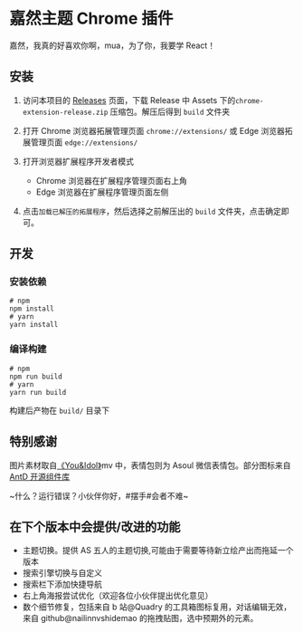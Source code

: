 # 嘉然主题 Chrome 插件

嘉然，我真的好喜欢你啊，mua，为了你，我要学 React！

## 安装

1. 访问本项目的 [Releases](https://github.com/b9891796435/diana_chrome_extension/releases) 页面，下载 Release 中 Assets 下的`chrome-extension-release.zip` 压缩包。解压后得到 `build` 文件夹

2. 打开 Chrome 浏览器拓展管理页面 `chrome://extensions/` 或 Edge 浏览器拓展管理页面 `edge://extensions/`
3. 打开浏览器扩展程序开发者模式
   - Chrome 浏览器在扩展程序管理页面右上角
   - Edge 浏览器在扩展程序管理页面左侧
4. 点击`加载已解压的拓展程序`，然后选择之前解压出的 `build` 文件夹，点击确定即可。

## 开发

### 安装依赖

```shell
# npm
npm install
# yarn
yarn install
```

### 编译构建

```shell
# npm
npm run build
# yarn
yarn run build
```

构建后产物在 `build/` 目录下

## 特别感谢

图片素材取自<a href="https://www.bilibili.com/video/BV1134y1o7hi">《You&Idol》</a>mv 中，表情包则为 Asoul 微信表情包。部分图标来自<a href="https://github.com/ant-design/ant-design">AntD 开源组件库</a>

~什么？运行错误？小伙伴你好，#摆手#会者不难~

## 在下个版本中会提供/改进的功能

- 主题切换。提供 AS 五人的主题切换,可能由于需要等待新立绘产出而拖延一个版本
- 搜索引擎切换与自定义
- 搜索栏下添加快捷导航
- 右上角海报尝试优化（欢迎各位小伙伴提出优化意见）
- 数个细节修复，包括来自 b 站@Quadry 的工具箱图标复用，对话编辑无效，来自 github@nailinnvshidemao 的拖拽贴图，选中预期外的元素。
